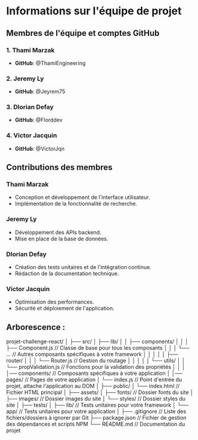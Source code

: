# Informations sur l'équipe de projet

## Membres de l'équipe et comptes GitHub

### 1. Thami Marzak
- **GitHub**: @ThamiEngineering

### 2. Jeremy Ly
- **GitHub**: @Jeyrem75

### 3. Dlorian Defay
- **GitHub**: @Florddev

### 4. Victor Jacquin
- **GitHub**: @VictorJqn

## Contributions des membres

### Thami Marzak
- Conception et développement de l'interface utilisateur.
- Implémentation de la fonctionnalité de recherche.

### Jeremy Ly
- Développement des APIs backend.
- Mise en place de la base de données.

### Dlorian Defay
- Création des tests unitaires et de l'intégration continue.
- Rédaction de la documentation technique.

### Victor Jacquin
- Optimisation des performances.
- Sécurité et déploiement de l'application.

## Arborescence :
projet-challenge-react/
│
├── src/
│   ├── lib/
│   │   ├── components/
│   │   │   ├── Component.js // Classe de base pour tous les composants
│   │   │   └── ... // Autres composants spécifiques à votre framework
│   │   │
│   │   ├── router/
│   │   │   └── Router.js // Gestion du routage
│   │   │
│   │   └── utils/
│   │       └── propValidation.js // Fonctions pour la validation des propriétés
│   │
│   │── components/ // Composants spécifiques à votre application
│   │── pages/ // Pages de votre application
│   └── index.js // Point d'entrée du projet, attache l'application au DOM
│
├── public/
│   └── index.html // Fichier HTML principal
│
├── assets/
│   ├── fonts/ // Dossier fonts du site
│   ├── images/ // Dossier images du site
│   └── styles/ // Dossier styles du site
│
├── tests/
│   ├── lib/ // Tests unitaires pour votre framework
│   └── app/ // Tests unitaires pour votre application
│
├── .gitignore // Liste des fichiers/dossiers à ignorer par Git
├── package.json // Fichier de gestion des dépendances et scripts NPM
└── README.md // Documentation du projet
